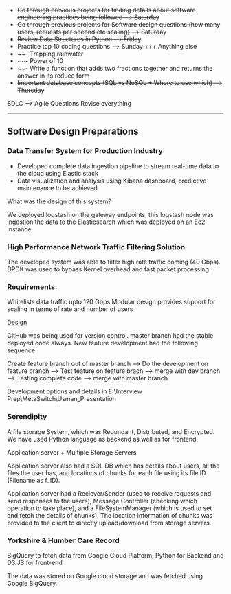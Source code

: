 - ~~Go through previous projects for finding details about software engineering practices being followed --> Saturday~~
- ~~Go through previous projects for Software design questions (how many users, requests per second etc scaling) --> Saturday~~
- ~~Review Data Structures in Python --> Friday~~
- Practice top 10 coding questions --> Sunday +++ Anything else
- ~~- Trapping rainwater
- ~~- Power of 10 
- ~~- Write a function that adds two fractions together and returns the answer in its reduce form
- ~~Important database concepts (SQL vs NoSQL + Where to use which) --> Thursday~~ 

SDLC --> Agile Questions
Revise everything

-------------------------------------
## Software Design Preparations
### Data Transfer System for Production Industry
- Developed complete data ingestion pipeline to stream real-time data to the cloud using Elastic stack
- Data visualization and analysis using Kibana dashboard, predictive maintenance to be achieved

What was the design of this system?

We deployed logstash on the gateway endpoints, this logstash node was ingestion the data to the Elasticsearch which was deployed on an Ec2 instance. 


### High Performance Network Traffic Filtering Solution
The developed system was able to filter high rate traffic coming (40 Gbps). DPDK was used to bypass Kernel overhead and fast packet processing.

### Requirements:
Whitelists data traffic upto 120 Gbps
Modular design provides support for scaling in terms of rate and number of users


[Design](https://docs.google.com/document/d/e/2PACX-1vSUWctV2mg5TiKOmI1mHUn5K-5EtPTXY9ZRwp7SDt8KTBrDnep0mCSdeZpOn7l2N7ab0vBmyFCaU-Ea/pub)

GitHub was being used for version control. master branch had the stable deployed code always. New feature development had the following sequence:

Create feature branch out of master branch --> Do the development on feature branch --> Test feature on feature brach --> merge with dev branch --> Testing complete code --> merge with master branch

Development options and details in E:\Interview Prep\MetaSwitch\Usman_Presentation

### Serendipity

A file storage System, which was Redundant, Distributed, and Encrypted. We have used Python language as backend as well as for frontend.

Application server + Multiple Storage Servers

Application server also had a SQL DB which has details about users, all the files the user has, and locations of chunks for each file using its file ID (Filename as f_ID).

Application server had a Reciever/Sender (used to receive requests and send responses to the users), Message Controller (checking which operation to take place), and a FileSystemManager (which is used to set and fetch the details of chunks). The location information of chunks was provided to the client to directly upload/download from storage servers.

### Yorkshire & Humber Care Record
BigQuery to fetch data from Google Cloud Platform, Python for Backend and D3.JS for front-end

The data was stored on Google cloud storage and was fetched using Google BigQuery.
